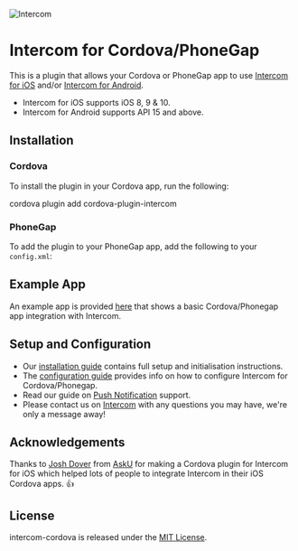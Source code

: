 ![Intercom](Example/www/img/Intercom_logo-github)

# Intercom for Cordova/PhoneGap

This is a plugin that allows your Cordova or PhoneGap app to use [Intercom for iOS](https://github.com/intercom/intercom-ios) and/or [Intercom for Android](https://github.com/intercom/intercom-android).

* Intercom for iOS supports iOS 8, 9 & 10.
* Intercom for Android supports API 15 and above.

## Installation

### Cordova

To install the plugin in your Cordova app, run the following:

cordova plugin add cordova-plugin-intercom

### PhoneGap

To add the plugin to your PhoneGap app, add the following to your `config.xml`:

<plugin name="cordova-plugin-intercom" version="~3.0.15" />

## Example App

An example app is provided [here](https://github.com/intercom/intercom-cordova/tree/master/Example) that shows a basic Cordova/Phonegap app integration with Intercom.

## Setup and Configuration

* Our [installation guide](https://developers.intercom.com/v2.0/docs/cordova-phonegap-installation) contains full setup and initialisation instructions.
* The [configuration guide](https://developers.intercom.com/v2.0/docs/cordova-phonegap-configuration) provides info on how to configure Intercom for Cordova/Phonegap.
* Read our guide on [Push Notification](https://developers.intercom.com/v2.0/docs/cordova-phonegap-push-notifications) support.
* Please contact us on [Intercom](https://www.intercom.com/) with any questions you may have, we're only a message away!


## Acknowledgements

Thanks to [Josh Dover](https://github.com/joshdover) from [AskU](http://www.asku.co/) for making a Cordova plugin for Intercom for iOS which helped lots of people to integrate Intercom in their iOS Cordova apps. 👍

## License

intercom-cordova is released under the [MIT License](http://www.opensource.org/licenses/MIT).

